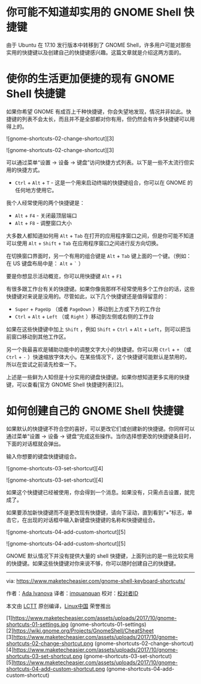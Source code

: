 你可能不知道却实用的 GNOME Shell 快捷键
=======================================
由于 Ubuntu 在 17.10 发行版本中转移到了 GNOME Shell，许多用户可能对那些实用的快捷键以及创建自己的快捷键感兴趣。这篇文章就是介绍这两方面的。

使你的生活更加便捷的现有 GNOME Shell 快捷键
==========================================
如果你希望 GNOME 有成百上千种快捷键，你会失望地发现，情况并非如此。快捷键的列表不会太长，而且并不是全部都对你有用，但仍然会有许多快捷键可以用得上的。

![gnome-shortcuts-02-change-shortcut][3]

![gnome-shortcuts-02-change-shortcut][3]

可以通过菜单“设置 -> 设备 -> 键盘”访问快捷方式列表。以下是一些不太流行但实用的快捷方式。

  * `Ctrl` + `Alt` + `T` - 这是一个用来启动终端的快捷键组合，你可以在 GNOME 的任何地方使用它。

我个人经常使用的两个快捷键是：

  * `Alt` + `F4` - 关闭最顶层端口
  * `Alt` + `F8` - 调整窗口大小

大多数人都知道如何用 `Alt` + `Tab` 在打开的应用程序窗口之间，但是你可能不知道可以使用 `Alt` + `Shift` + `Tab` 在应用程序窗口之间进行反方向切换。

在切换窗口界面时，另一个有用的组合键是 `Alt` + `Tab` 键上面的一个键。（例如：在 US 键盘布局中是： `Alt` + `` ` `` ）

要是你想显示活动概览，你可以用快捷键 `Alt` + `F1`

有很多跟工作台有关的快捷键。如果你像我那样不经常使用多个工作台的话，这些快捷键对来说是没用的。尽管如此，以下几个快捷键还是值得留意的：
  
  * `Super` + `PageUp` （或者 `PageDown` ）移动到上方或下方的工作台
  * `Ctrl` + `Alt` + `Left` （或 `Right` ）移动到左侧或右侧的工作台

如果在这些快捷键中加上 `Shift` ，例如 `Shift` + `Ctrl` + `Alt` + `Left`，则可以把当前窗口移动到其他工作区。

另一个我最喜欢是辅助功能中的调整文字大小的快捷键。你可以用 `Ctrl` + `+` （或 `Ctrl` + `-` ）快速缩放字体大小。在某些情况下，这个快捷键可能默认是禁用的，所以在尝试之前请先检查一下。 

上述是一些鲜为人知但是十分实用的键盘快捷键。如果你想知道更多实用的快捷键，可以查看[官方 GNOME Shell 快捷键列表][2]。

如何创建自己的 GNOME Shell 快捷键
=================================

如果默认的快捷键不符合您的喜好，可以更改它们或创建新的快捷键。你同样可以通过菜单“设置 -> 设备 -> 键盘“完成这些操作。当你选择想更改的快捷键条目时，下面的对话框就会弹出。

输入你想要的键盘快捷键组合。

![gnome-shortcuts-03-set-shortcut][4]

![gnome-shortcuts-03-set-shortcut][4]

如果这个快捷键已经被使用，你会得到一个消息。如果没有，只需点击设置，就完成了。

如果要添加新快捷键而不是更改现有快捷键，请向下滚动，直到看到“+”标志，单击它，在出现的对话框中输入新键盘快捷键的名称和快捷键组合。

![gnome-shortcuts-04-add-custom-shortcut][5]

![gnome-shortcuts-04-add-custom-shortcut][5]

GNOME 默认情况下并没有提供大量的 shell 快捷键，上面列出的是一些比较实用的快捷键。如果这些快捷键对你来说不够，你可以随时创建自己的快捷键。

--------------------------------------------------------------------------------

via: https://www.maketecheasier.com/gnome-shell-keyboard-shortcuts/

作者：[Ada Ivanova][a]
译者：[imquanquan](https://github.com/imquanquan)
校对：[校对者ID](https://github.com/校对者ID)

本文由 [LCTT](https://github.com/LCTT/TranslateProject) 原创编译，[Linux中国](https://linux.cn/) 荣誉推出

[a]:https://www.maketecheasier.com/author/adaivanoff/
[1]https://www.maketecheasier.com/assets/uploads/2017/10/gnome-shortcuts-01-settings.jpg (gnome-shortcuts-01-settings)
[2]https://wiki.gnome.org/Projects/GnomeShell/CheatSheet
[3]https://www.maketecheasier.com/assets/uploads/2017/10/gnome-shortcuts-02-change-shortcut.png (gnome-shortcuts-02-change-shortcut)
[4]https://www.maketecheasier.com/assets/uploads/2017/10/gnome-shortcuts-03-set-shortcut.png (gnome-shortcuts-03-set-shortcut)
[5]https://www.maketecheasier.com/assets/uploads/2017/10/gnome-shortcuts-04-add-custom-shortcut.png (gnome-shortcuts-04-add-custom-shortcut)
